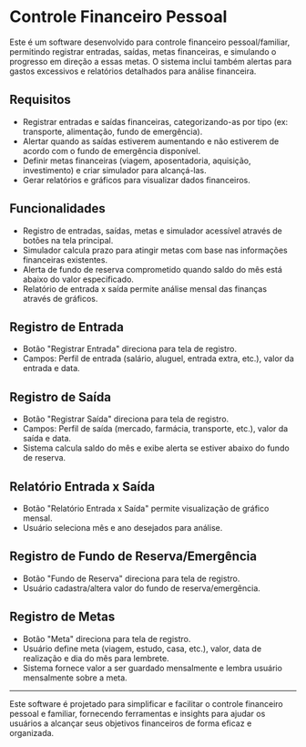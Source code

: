 # Controle Financeiro Pessoal

Este é um software desenvolvido para controle financeiro pessoal/familiar, permitindo registrar entradas, saídas, metas financeiras, e simulando o progresso em direção a essas metas. O sistema inclui também alertas para gastos excessivos e relatórios detalhados para análise financeira.

## Requisitos

- Registrar entradas e saídas financeiras, categorizando-as por tipo (ex: transporte, alimentação, fundo de emergência).
- Alertar quando as saídas estiverem aumentando e não estiverem de acordo com o fundo de emergência disponível.
- Definir metas financeiras (viagem, aposentadoria, aquisição, investimento) e criar simulador para alcançá-las.
- Gerar relatórios e gráficos para visualizar dados financeiros.

## Funcionalidades

- Registro de entradas, saídas, metas e simulador acessível através de botões na tela principal.
- Simulador calcula prazo para atingir metas com base nas informações financeiras existentes.
- Alerta de fundo de reserva comprometido quando saldo do mês está abaixo do valor especificado.
- Relatório de entrada x saída permite análise mensal das finanças através de gráficos.

## Registro de Entrada

- Botão "Registrar Entrada" direciona para tela de registro.
- Campos: Perfil de entrada (salário, aluguel, entrada extra, etc.), valor da entrada e data.

## Registro de Saída

- Botão "Registrar Saída" direciona para tela de registro.
- Campos: Perfil de saída (mercado, farmácia, transporte, etc.), valor da saída e data.
- Sistema calcula saldo do mês e exibe alerta se estiver abaixo do fundo de reserva.

## Relatório Entrada x Saída

- Botão "Relatório Entrada x Saída" permite visualização de gráfico mensal.
- Usuário seleciona mês e ano desejados para análise.

## Registro de Fundo de Reserva/Emergência

- Botão "Fundo de Reserva" direciona para tela de registro.
- Usuário cadastra/altera valor do fundo de reserva/emergência.

## Registro de Metas

- Botão "Meta" direciona para tela de registro.
- Usuário define meta (viagem, estudo, casa, etc.), valor, data de realização e dia do mês para lembrete.
- Sistema fornece valor a ser guardado mensalmente e lembra usuário mensalmente sobre a meta.

---

Este software é projetado para simplificar e facilitar o controle financeiro pessoal e familiar, fornecendo ferramentas e insights para ajudar os usuários a alcançar seus objetivos financeiros de forma eficaz e organizada.
